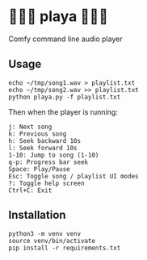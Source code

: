 # 🌴😎🌴 playa 🌴😎🌴

Comfy command line audio player

## Usage

```
echo ~/tmp/song1.wav > playlist.txt
echo ~/tmp/song2.wav >> playlist.txt
python playa.py -f playlist.txt
```

Then when the player is running:

```
j: Next song
k: Previous song
h: Seek backward 10s
l: Seek forward 10s
1-10: Jump to song (1-10)
q-p: Progress bar seek
Space: Play/Pause
Esc: Toggle song / playlist UI modes
?: Toggle help screen
Ctrl+C: Exit
```

## Installation

```
python3 -m venv venv
source venv/bin/activate
pip install -r requirements.txt
```
